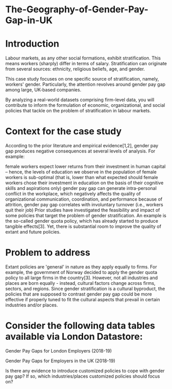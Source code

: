# The-Geography-of-Gender-Pay-Gap-in-UK
# Introduction
Labour markets, as any other social formations, exhibit stratification. This means workers (sharply) differ in terms of salary. Stratification can originate from several sources: ethnicity, religious beliefs, age, and gender.

This case study focuses on one specific source of stratification, namely, workers' gender. Particularly, the attention revolves around gender pay gap among large, UK-based companies.

By analyzing a real-world datasets comprising firm-level data, you will contribute to inform the formulation of economic, organizational, and social policies that tackle on the problem of stratification in labour markets.

# Context for the case study
According to the prior literature and empirical evidence[1,2], gender pay gap produces negative consequences at several levels of analysis. For example:

female workers expect lower returns from their investment in human capital – hence, the levels of education we observe in the population of female workers is sub-optimal (that is, lower than what expected should female workers chose their investment in education on the basis of their cognitive skills and aspirations only)
gender pay gap can generate intra-personal conflict in the workplace, which negatively affects the quality of organizational communication, coordination, and performance
because of attrition, gender pay gap correlates with involuntary turnover (i.e., workers quit their job)
Prior studies have investigated the feasibility and impact of some policies that target the problem of gender stratification. An example is the so-called gender quota policy, which has already started to produce tangible effects[3]. Yet, there is substantial room to improve the quality of extant and future policies.

# Problem to address
Extant policies are 'general' in nature as they apply equally to firms. For example, the government of Norway decided to apply the gender quota policy to all large firms in the country[3]. However, not all industries and places are born equally - instead, cultural factors change across firms, sectors, and regions. Since gender stratification is a cultural byproduct, the policies that are supposed to contrast gender pay gap could be more effective if properly tuned to fit the cultural aspects that prevail in certain industries and/or places.

# Consider the following data tables available via London Datastore:

Gender Pay Gaps for London Employers (2018-19)

Gender Pay Gaps for Employers in the UK (2018-19)


Is there any evidence to introduce customized policies to cope with gender pay gap? If so, which industries/places customized policies should focus on?
